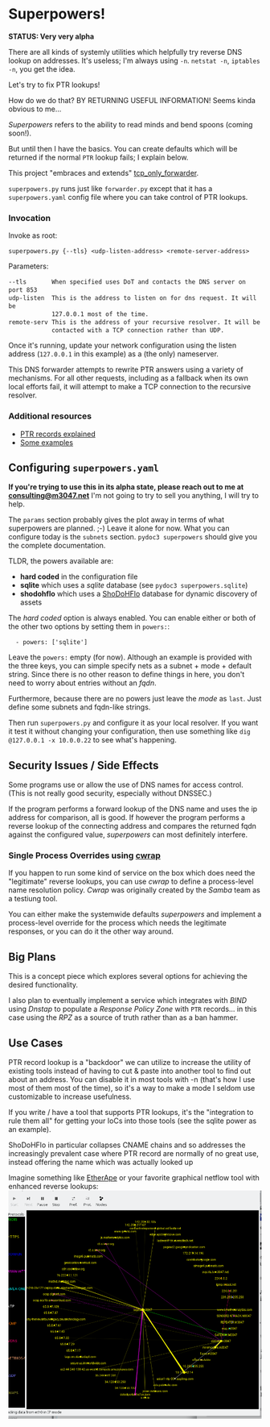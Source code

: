 # Superpowers!

**STATUS: Very very alpha**

There are all kinds of systemly utilities which helpfully try reverse DNS lookup on addresses. It's useless;
I'm always using `-n`. `netstat -n`, `iptables -n`, you get the idea.

Let's try to fix PTR lookups!

How do we do that? BY RETURNING USEFUL INFORMATION! Seems kinda obvious to me...

_Superpowers_ refers to the ability to read minds and bend spoons (coming soon!).

But until then I have the basics. You can create defaults which will be returned if the normal `PTR` lookup
fails; I explain below.

This project "embraces and extends" [tcp_only_forwarder](https://github.com/m3047/tcp_only_forwarder).

`superpowers.py` runs just like `forwarder.py` except that it has a `superpowers.yaml` config file where
you can take control of PTR lookups.

### Invocation

Invoke as root:

    superpowers.py {--tls} <udp-listen-address> <remote-server-address>
    
Parameters:

    --tls       When specified uses DoT and contacts the DNS server on port 853
    udp-listen  This is the address to listen on for dns request. It will be
                127.0.0.1 most of the time.
    remote-serv This is the address of your recursive resolver. It will be
                contacted with a TCP connection rather than UDP.

Once it's running, update your network configuration using the listen address (`127.0.0.1` in
this example) as a (the only) nameserver.

This DNS forwarder attempts to rewrite PTR answers using a variety of mechanisms.
For all other requests, including as a fallback when its own local efforts fail,
it will attempt to make a TCP connection to the recursive resolver.

### Additional resources

* [PTR records explained](https://github.com/m3047/rear_view/blob/main/Ptr_Records_Explained.md)
* [Some examples](https://github.com/m3047/rear_view/blob/main/Examples.md)

## Configuring `superpowers.yaml`

**If you're trying to use this in its alpha state, please reach out to me at consulting@m3047.net** I'm not going
to try to sell you anything, I will try to help.

The `params` section probably gives the plot away in terms of what superpowers are planned. ;-) Leave it alone
for now. What you can configure today is the `subnets` section. `pydoc3 superpowers` should give you the
complete documentation.

TLDR, the powers available are:

* **hard coded** in the configuration file
* **sqlite** which uses a _sqlite_ database (see `pydoc3 superpowers.sqlite`)
* **shodohflo** which uses a [ShoDoHFlo](https://github.com/m3047/shodohflo) database for dynamic discovery of assets

The _hard coded_ option is always enabled. You can enable either or both of the other two options by setting them
in `powers:`:

```
  - powers: ['sqlite']
```

Leave the `powers:` empty (for now). Although an example is provided with the three keys, you can simple
specify nets as a subnet + mode + default string. Since there is no other reason to define things in here,
you don't need to worry about entries without an _fqdn_.

Furthermore, because there are no powers just leave the _mode_ as `last`. Just define some subnets and fqdn-like
strings.

Then run `superpowers.py` and configure it as your local resolver. If you want it test it without changing your
configuration, then use something like `dig @127.0.0.1 -x 10.0.0.22` to see what's happening.

## Security Issues / Side Effects

Some programs use or allow the use of DNS names for access control. (This is not really good security, especially without DNSSEC.)

If the program performs a forward lookup of the DNS name and uses the ip address for comparison, all is good.
If however the program performs a reverse lookup of the connecting address and compares the returned fqdn
against the configured value, _superpowers_ can most definitely interfere.

### Single Process Overrides using [cwrap](https://cwrap.org/)

If you happen to run some kind of service on the box which does need the "legitimate" reverse lookups,
you can use _cwrap_ to define a process-level name resolution policy. _Cwrap_ was originally created by the
_Samba_ team as a testiung tool.

You can either make the systemwide defaults _superpowers_ and implement a process-level override for
the process which needs the legitimate responses, or you can do it the other way around.

## Big Plans

This is a concept piece which explores several options for achieving the desired functionality.

I also plan to eventually implement a service which integrates with _BIND_ using _Dnstap_ to populate a
_Response Policy Zone_ with `PTR` records... in this case using the _RPZ_ as a source of truth rather
than as a ban hammer.

## Use Cases

PTR record lookup is a "backdoor" we can utilize to increase the utility of existing tools instead of having to cut & paste into another tool to find out about an address. You can disable it in most tools with -n (that's how I use most of them most of the time), so it's a way to make a mode I seldom use customizable to increase usefulness.

If you write / have a tool that supports PTR lookups, it's the "integration to rule them all" for getting your IoCs into those tools (see the sqlite power as an example).

ShoDoHFlo in particular collapses CNAME chains and so addresses the increasingly prevalent case where PTR record are normally of no great use, instead offering the name which was actually looked up

Imagine something like [EtherApe](https://etherape.sourceforge.io/) or your favorite graphical netflow tool with enhanced reverse lookups:
![etherape](etherape.png)

